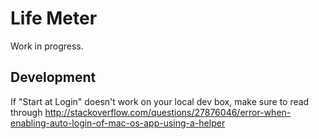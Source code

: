 # Life Meter

Work in progress.

## Development

If "Start at Login" doesn't work on your local dev box, make sure to read through http://stackoverflow.com/questions/27876046/error-when-enabling-auto-login-of-mac-os-app-using-a-helper
